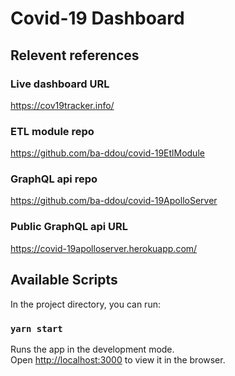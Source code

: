 # Covid-19 Dashboard

## Relevent references

### Live dashboard URL

https://cov19tracker.info/

### ETL module repo

https://github.com/ba-ddou/covid-19EtlModule

### GraphQL api repo

https://github.com/ba-ddou/covid-19ApolloServer

### Public GraphQL api URL

https://covid-19apolloserver.herokuapp.com/

## Available Scripts

In the project directory, you can run:

### `yarn start`

Runs the app in the development mode.<br />
Open [http://localhost:3000](http://localhost:3000) to view it in the browser.
